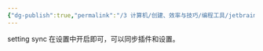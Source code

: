```yaml
---
{"dg-publish":true,"permalink":"/3 计算机/创建、效率与技巧/编程工具/jetbrains/设置同步/","title":"设置同步"}
---
```



setting sync 在设置中开启即可，可以同步插件和设置。